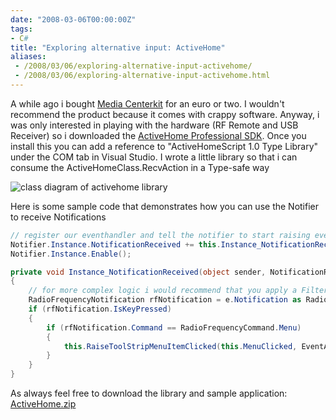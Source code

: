 ```yaml
---
date: "2008-03-06T00:00:00Z"
tags:
- C#
title: "Exploring alternative input: ActiveHome"
aliases:
 - /2008/03/06/exploring-alternative-input-activehome/
 - /2008/03/06/exploring-alternative-input-activehome.html
---
```

A while ago i bought [Media Centerkit](http://www.easycomputing.com/product.asp?ref=3655) for an euro or two. I wouldn't recommend the product because it comes with crappy software. Anyway, i was only interested in playing with the hardware (RF Remote and USB Receiver) so i downloaded the [ActiveHome Professional SDK](http://www.activehomepro.com/sdk/sdk-info.html). Once you install this you can add a reference to "ActiveHomeScript 1.0 Type Library" under the COM tab in Visual Studio. I wrote a little library so that i can consume the ActiveHomeClass.RecvAction in a Type-safe way

![class diagram of activehome library](http://www.timvw.be/wp-content/images/activehomelibrary.png)

Here is some sample code that demonstrates how you can use the Notifier to receive Notifications

```csharp
// register our eventhandler and tell the notifier to start raising events
Notifier.Instance.NotificationReceived += this.Instance_NotificationReceived;
Notifier.Instance.Enable();

private void Instance_NotificationReceived(object sender, NotificationReceivedEventArgs e)
{
	// for more complex logic i would recommend that you apply a Filter pattern...
	RadioFrequencyNotification rfNotification = e.Notification as RadioFrequencyNotification;
	if (rfNotification.IsKeyPressed)
	{
		if (rfNotification.Command == RadioFrequencyCommand.Menu)
		{
			this.RaiseToolStripMenuItemClicked(this.MenuClicked, EventArgs.Empty);
		}
	}
}
```

As always feel free to download the library and sample application: [ActiveHome.zip](http://www.timvw.be/wp-content/code/csharp/ActiveHome.zip)
